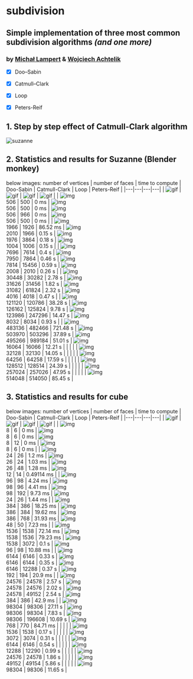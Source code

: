 # subdivision
## Simple implementation of three most common subdivision algorithms *(and one more)*
### by [Michał Lampert](https://github.com/michlampert/) & [Wojciech Achtelik](https://github.com/WojtAcht/)

- [x] Doo–Sabin
- [x] Catmull–Clark
- [x] Loop
- [x] Peters-Reif


## 1. Step by step effect of Catmull-Clark algorithm
![suzanne](suzanne_CC.gif)


## 2. Statistics and results for Suzanne (Blender monkey)
below images: number of vertices | number of faces | time to compute
| Doo-Sabin | Catmull-Clark | Loop | Peters-Reif |
|---|---|---|---|
| ![gif](gifs/suzanne_DS.gif) | ![gif](gifs/suzanne_CC.gif) | ![gif](gifs/suzanne_LOOP.gif) | ![gif](gifs/suzanne_PR.gif) |
| ![img](photos/group_photo01_L06.png) <br/> 506 \| 500 \| 0 ms | ![img](photos/group_photo01_L00.png) <br/> 506 \| 500 \| 0 ms | ![img](photos/group_photo01_L12.png) <br/> 506 \| 966 \| 0 ms | ![img](photos/group_photo01_L18.png) <br/> 506 \| 500 \| 0 ms |
| ![img](photos/group_photo01_L07.png) <br/> 1966 \| 1926 \| 86.52 ms | ![img](photos/group_photo01_L01.png) <br/> 2010 \| 1966 \| 0.15 s | ![img](photos/group_photo01_L13.png) <br/> 1976 \| 3864 \| 0.18 s | ![img](photos/group_photo01_L19.png) <br/> 1004 \| 1006 \| 0.15 s |
| ![img](photos/group_photo01_L08.png) <br/> 7696 \| 7614 \| 0.4 s | ![img](photos/group_photo01_L02.png) <br/> 7950 \| 7864 \| 0.46 s | ![img](photos/group_photo01_L14.png) <br/> 7814 \| 15456 \| 0.59 s | ![img](photos/group_photo01_L20.png) <br/> 2008 \| 2010 \| 0.26 s |
| ![img](photos/group_photo01_L09.png) <br/> 30448 \| 30282 \| 2.78 s | ![img](photos/group_photo01_L03.png) <br/> 31626 \| 31456 \| 1.82 s | ![img](photos/group_photo01_L15.png) <br/> 31082 \| 61824 \| 2.32 s | ![img](photos/group_photo01_L21.png) <br/> 4016 \| 4018 \| 0.47 s |
| ![img](photos/group_photo01_L10.png) <br/> 121120 \| 120786 \| 38.28 s | ![img](photos/group_photo01_L04.png) <br/> 126162 \| 125824 \| 9.78 s | ![img](photos/group_photo01_L16.png) <br/> 123986 \| 247296 \| 14.47 s | ![img](photos/group_photo01_L22.png) <br/> 8032 \| 8034 \| 0.93 s |
| ![img](photos/group_photo01_L11.png) <br/> 483136 \| 482466 \| 721.48 s | ![img](photos/group_photo01_L05.png) <br/> 503970 \| 503296 \| 37.89 s | ![img](photos/group_photo01_L17.png) <br/> 495266 \| 989184 \| 51.01 s | ![img](photos/group_photo01_L23.png) <br/> 16064 \| 16066 \| 12.21 s |
|   |   |   | ![img](photos/group_photo01_L24.png) <br/> 32128 \| 32130 \| 14.05 s |
|   |   |   | ![img](photos/group_photo01_L25.png) <br/> 64256 \| 64258 \| 17.59 s |
|   |   |   | ![img](photos/group_photo01_L26.png) <br/> 128512 \| 128514 \| 24.39 s |
|   |   |   | ![img](photos/group_photo01_L27.png) <br/> 257024 \| 257026 \| 47.95 s |
|   |   |   | ![img](photos/group_photo01_L28.png) <br/> 514048 \| 514050 \| 85.45 s |

## 3. Statistics and results for cube
below images: number of vertices | number of faces | time to compute
| Doo-Sabin | Catmull-Clark | Loop | Peters-Reif |
|---|---|---|---|
| ![gif](gifs/cube_DS1.gif) | ![gif](gifs/cube_CC1.gif) | ![gif](gifs/cube_LOOP1.gif) | ![gif](gifs/cube_PR1.gif) |
| ![img](photos/group_photo00_L08.png) <br/> 8 \| 6 \| 0 ms | ![img](photos/group_photo00_L00.png) <br/> 8 \| 6 \| 0 ms | ![img](photos/group_photo00_L16.png) <br/> 8 \| 12 \| 0 ms | ![img](photos/group_photo00_L24.png) <br/> 8 \| 6 \| 0 ms |
| ![img](photos/group_photo00_L09.png) <br/> 24 \| 26 \| 1.2 ms | ![img](photos/group_photo00_L01.png) <br/> 26 \| 24 \| 1.03 ms | ![img](photos/group_photo00_L17.png) <br/> 26 \| 48 \| 1.28 ms | ![img](photos/group_photo00_L25.png) <br/> 12 \| 14 \| 0.49114 ms |
| ![img](photos/group_photo00_L10.png) <br/> 96 \| 98 \| 4.24 ms | ![img](photos/group_photo00_L02.png) <br/> 98 \| 96 \| 4.41 ms | ![img](photos/group_photo00_L18.png) <br/> 98 \| 192 \| 9.73 ms | ![img](photos/group_photo00_L26.png) <br/> 24 \| 26 \| 1.44 ms |
| ![img](photos/group_photo00_L11.png) <br/> 384 \| 386 \| 18.25 ms | ![img](photos/group_photo00_L03.png) <br/> 386 \| 384 \| 19.62 ms | ![img](photos/group_photo00_L19.png) <br/> 386 \| 768 \| 31.93 ms | ![img](photos/group_photo00_L27.png) <br/> 48 \| 50 \| 7.23 ms |
| ![img](photos/group_photo00_L12.png) <br/> 1536 \| 1538 \| 72.14 ms | ![img](photos/group_photo00_L04.png) <br/> 1538 \| 1536 \| 79.23 ms | ![img](photos/group_photo00_L20.png) <br/> 1538 \| 3072 \| 0.1 s | ![img](photos/group_photo00_L28.png) <br/> 96 \| 98 \| 10.88 ms |
| ![img](photos/group_photo00_L13.png) <br/> 6144 \| 6146 \| 0.33 s | ![img](photos/group_photo00_L05.png) <br/> 6146 \| 6144 \| 0.35 s | ![img](photos/group_photo00_L21.png) <br/> 6146 \| 12288 \| 0.37 s | ![img](photos/group_photo00_L29.png) <br/> 192 \| 194 \| 20.9 ms |
| ![img](photos/group_photo00_L14.png) <br/> 24576 \| 24578 \| 2.57 s | ![img](photos/group_photo00_L06.png) <br/> 24578 \| 24576 \| 2.02 s | ![img](photos/group_photo00_L22.png) <br/> 24578 \| 49152 \| 2.54 s | ![img](photos/group_photo00_L30.png) <br/> 384 \| 386 \| 42.9 ms |
| ![img](photos/group_photo00_L15.png) <br/> 98304 \| 98306 \| 27.11 s | ![img](photos/group_photo00_L07.png) <br/> 98306 \| 98304 \| 7.83 s | ![img](photos/group_photo00_L23.png) <br/> 98306 \| 196608 \| 10.69 s | ![img](photos/group_photo00_L31.png) <br/> 768 \| 770 \| 84.71 ms |
|   |   |   | ![img](photos/group_photo00_L32.png) <br/> 1536 \| 1538 \| 0.17 s |
|   |   |   | ![img](photos/group_photo00_L33.png) <br/> 3072 \| 3074 \| 0.31 s |
|   |   |   | ![img](photos/group_photo00_L34.png) <br/> 6144 \| 6146 \| 0.54 s |
|   |   |   | ![img](photos/group_photo00_L35.png) <br/> 12288 \| 12290 \| 0.99 s |
|   |   |   | ![img](photos/group_photo00_L36.png) <br/> 24576 \| 24578 \| 1.86 s |
|   |   |   | ![img](photos/group_photo00_L37.png) <br/> 49152 \| 49154 \| 5.86 s |
|   |   |   | ![img](photos/group_photo00_L38.png) <br/> 98304 \| 98306 \| 11.65 s |
